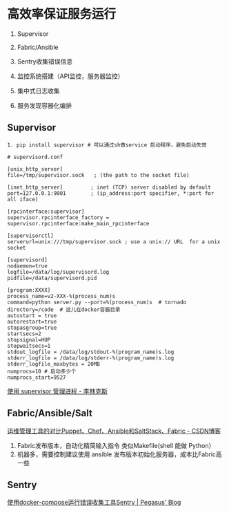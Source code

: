 # 高效率保证服务运行

1. Supervisor

2. Fabric/Ansible

3. Sentry收集错误信息

4. 监控系统搭建（API监控，服务器监控）

5. 集中式日志收集

6. 服务发现容器化编排


## Supervisor
```shell
1. pip install supervisor # 可以通过sh做service 启动程序，避免启动失效

# supervisord.conf

[unix_http_server]
file=/tmp/supervisor.sock   ; (the path to the socket file)

[inet_http_server]         ; inet (TCP) server disabled by default
port=127.0.0.1:9001        ; (ip_address:port specifier, *:port for all iface)

[rpcinterface:supervisor]
supervisor.rpcinterface_factory = supervisor.rpcinterface:make_main_rpcinterface

[supervisorctl]
serverurl=unix:///tmp/supervisor.sock ; use a unix:// URL  for a unix socket

[supervisord]
nodaemon=true
logfile=/data/log/supervisord.log
pidfile=/data/supervisord.pid

[program:XXXX]
process_name=v2-XXX-%(process_num)s
command=python server.py --port=%(process_num)s  # tornado
directory=/code  # 这儿在docker容器目录
autostart = true
autorestart=true
stopasgroup=true
startsecs=2
stopsignal=HUP
stopwaitsecs=1
stdout_logfile = /data/log/stdout-%(program_name)s.log
stderr_logfile = /data/log/stderr-%(program_name)s.log
stderr_logfile_maxbytes = 20MB
numprocs=10 # 启动多少个
numprocs_start=9527

```
[使用 supervisor 管理进程 - 李林克斯](http://liyangliang.me/posts/2015/06/using-supervisor/)

## Fabric/Ansible/Salt

[运维管理工具的对比Puppet、Chef、Ansible和SaltStack、Fabric - CSDN博客](https://blog.csdn.net/zzq900503/article/details/80143740)

1. Fabric发布版本，自动化精简输入指令 类似Makefile(shell 能做 Python）
2. 机器多，需要控制建议使用 ansible 发布版本初始化服务器，成本比Fabric高一些

## Sentry

[使用docker-compose运行错误收集工具Sentry | Pegasus' Blog](http://ningning.today/2016/10/18/python/docker-sentry/)


